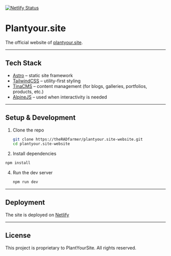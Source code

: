 [![Netlify Status](https://api.netlify.com/api/v1/badges/18f8e472-31ad-4533-9aa1-04c002d95ac8/deploy-status)](https://app.netlify.com/projects/plantyoursite/deploys)

# Plantyour.site

The official website of [plantyour.site](https://plantyour.site).

---

## Tech Stack
- [Astro](https://astro.build) – static site framework  
- [TailwindCSS](https://tailwindcss.com) – utility-first styling  
- [TinaCMS](https://tina.io) – content management (for blogs, galleries, portfolios, products, etc.)  
- [AlpineJS](https://alpinejs.dev) – used when interactivity is needed

---

## Setup & Development
1. Clone the repo
   ```bash
   git clone https://theRADfarmer/plantyour.site-website.git
   cd plantyour.site-website
   ```
2. Install dependencies
  ```bash
  npm install
  ```  
4. Run the dev server
   ```bash
   npm run dev
   ```
---
   
## Deployment
The site is deployed on [Netlify](https://netlify.com)

---

## License
This project is proprietary to PlantYourSite.
All rights reserved.
